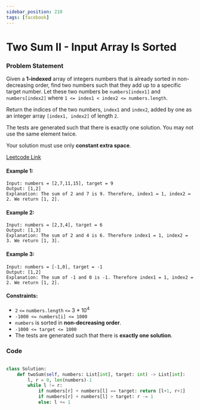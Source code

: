 ```yaml
---
sidebar_position: 210
tags: [facebook]
---
```


# Two Sum II - Input Array Is Sorted

### Problem Statement

Given a **1-indexed** array of integers numbers that is already sorted in non-decreasing order, find two numbers such that they add up to a specific target number. Let these two numbers be `numbers[index1]` and `numbers[index2]` where `1 <= index1 < index2 <= numbers.length`.

Return the indices of the two numbers, `index1` and `index2`, added by one as an integer array `[index1, index2]` of length `2`.

The tests are generated such that there is exactly one solution. You may not use the same element twice.

Your solution must use only **constant extra space**.

[Leetcode Link](https://leetcode.com/problems/two-sum-ii-input-array-is-sorted)

#### Example 1:

```
Input: numbers = [2,7,11,15], target = 9
Output: [1,2]
Explanation: The sum of 2 and 7 is 9. Therefore, index1 = 1, index2 = 2. We return [1, 2].
```

#### Example 2:

```
Input: numbers = [2,3,4], target = 6
Output: [1,3]
Explanation: The sum of 2 and 4 is 6. Therefore index1 = 1, index2 = 3. We return [1, 3].
```

#### Example 3:

```
Input: numbers = [-1,0], target = -1
Output: [1,2]
Explanation: The sum of -1 and 0 is -1. Therefore index1 = 1, index2 = 2. We return [1, 2].
```

#### Constraints:

- `2` `<=` `numbers.length` `<=` 3 \* 10<sup>4</sup>
- `-1000 <= numbers[i] <= 1000`
- `numbers` is sorted in **non-decreasing order**.
- `-1000 <= target <= 1000`
- The tests are generated such that there is **exactly one solution**.

### Code

```python title="Python Code"

class Solution:
    def twoSum(self, numbers: List[int], target: int) -> List[int]:
        l, r = 0, len(numbers)-1
        while l != r:
            if numbers[r] + numbers[l] == target: return [l+1, r+1]
            if numbers[r] + numbers[l] > target: r -= 1
            else: l += 1
```
